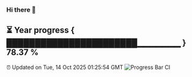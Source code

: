 ### Hi there 👋
⏳ Year progress { ███████████████████████▁▁▁▁▁▁▁ } 78.37 %
---
⏰ Updated on Tue, 14 Oct 2025 01:25:54 GMT
![Progress Bar CI](https://github.com/liununu/liununu/workflows/Progress%20Bar%20CI/badge.svg)
